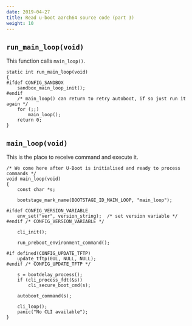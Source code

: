 ```yaml
---
date: 2019-04-27
title: Read u-boot aarch64 source code (part 3)
weight: 10
---
```


## `run_main_loop(void)`

This function calls `main_loop()`.

```
static int run_main_loop(void)
{
#ifdef CONFIG_SANDBOX
	sandbox_main_loop_init();
#endif
	/* main_loop() can return to retry autoboot, if so just run it again */
	for (;;)
		main_loop();
	return 0;
}

```

## `main_loop(void)`

This is the place to receive command and execute it.

```
/* We come here after U-Boot is initialised and ready to process commands */
void main_loop(void)
{
	const char *s;

	bootstage_mark_name(BOOTSTAGE_ID_MAIN_LOOP, "main_loop");

#ifdef CONFIG_VERSION_VARIABLE
	env_set("ver", version_string);  /* set version variable */
#endif /* CONFIG_VERSION_VARIABLE */

	cli_init();

	run_preboot_environment_command();

#if defined(CONFIG_UPDATE_TFTP)
	update_tftp(0UL, NULL, NULL);
#endif /* CONFIG_UPDATE_TFTP */

	s = bootdelay_process();
	if (cli_process_fdt(&s))
		cli_secure_boot_cmd(s);

	autoboot_command(s);

	cli_loop();
	panic("No CLI available");
}
```
